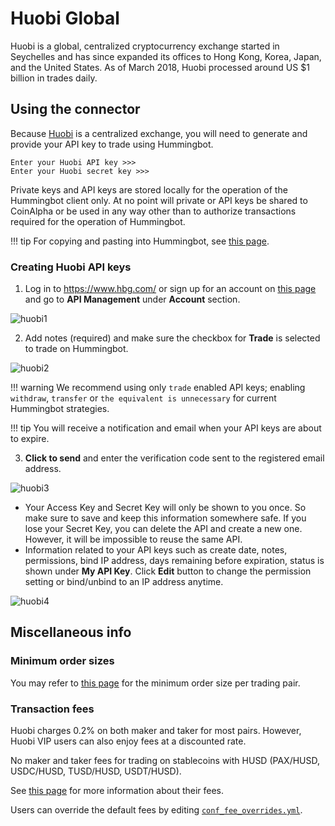 # Huobi Global

Huobi is a global, centralized cryptocurrency exchange started in Seychelles and has since expanded its offices to Hong Kong, Korea, Japan, and the United States. As of March 2018, Huobi processed around US \$1 billion in trades daily.

## Using the connector

Because [Huobi](https://www.hbg.com/) is a centralized exchange, you will need to generate and provide your API key to trade using Hummingbot.

```
Enter your Huobi API key >>>
Enter your Huobi secret key >>>
```

Private keys and API keys are stored locally for the operation of the Hummingbot client only. At no point will private or API keys be shared to CoinAlpha or be used in any way other than to authorize transactions required for the operation of Hummingbot.

!!! tip
    For copying and pasting into Hummingbot, see [this page](/operation/user-interface/#keyboard-shortcuts).

### Creating Huobi API keys

1. Log in to https://www.hbg.com/ or sign up for an account on [this page](https://www.hbg.com/en-us/register/?backUrl=%2Fen-us%2F) and go to **API Management** under **Account** section.

![huobi1](/assets/img/huobi-account.png)

2. Add notes (required) and make sure the checkbox for **Trade** is selected to trade on Hummingbot.

![huobi2](/assets/img/huobi-create-api-key.png)

!!! warning
    We recommend using only `trade` enabled API keys; enabling `withdraw`, `transfer` or `the equivalent is unnecessary` for current Hummingbot strategies.

!!! tip
    You will receive a notification and email when your API keys are about to expire.

3. **Click to send** and enter the verification code sent to the registered email address.

![huobi3](/assets/img/huobi-verification-code.png)

- Your Access Key and Secret Key will only be shown to you once. So make sure to save and keep this information somewhere safe. If you lose your Secret Key, you can delete the API and create a new one. However, it will be impossible to reuse the same API.
- Information related to your API keys such as create date, notes, permissions, bind IP address, days remaining before expiration, status is shown under **My API Key**. Click **Edit** button to change the permission setting or bind/unbind to an IP address anytime.

![huobi4](/assets/img/huobi-my-api-key.png)

## Miscellaneous info

### Minimum order sizes

You may refer to [this page](https://huobiglobal.zendesk.com/hc/en-us/articles/900000210246-Announcement-on-Adjusting-Minimum-Order-Amount-for-Some-Trading-Pairs) for the minimum order size per trading pair.

### Transaction fees

Huobi charges 0.2% on both maker and taker for most pairs. However, Huobi VIP users can also enjoy fees at a discounted rate.

No maker and taker fees for trading on stablecoins with HUSD (PAX/HUSD, USDC/HUSD, TUSD/HUSD, USDT/HUSD).

See [this page](https://www.hbg.com/en-us/about/fee/) for more information about their fees.

Users can override the default fees by editing [`conf_fee_overrides.yml`](/operation/override-fees/).
